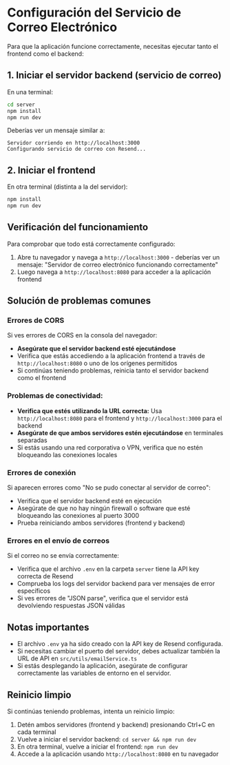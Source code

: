 
# Configuración del Servicio de Correo Electrónico

Para que la aplicación funcione correctamente, necesitas ejecutar tanto el frontend como el backend:

## 1. Iniciar el servidor backend (servicio de correo)

En una terminal:

```bash
cd server
npm install
npm run dev
```

Deberías ver un mensaje similar a:
```
Servidor corriendo en http://localhost:3000
Configurando servicio de correo con Resend...
```

## 2. Iniciar el frontend

En otra terminal (distinta a la del servidor):

```bash
npm install
npm run dev
```

## Verificación del funcionamiento

Para comprobar que todo está correctamente configurado:

1. Abre tu navegador y navega a `http://localhost:3000` - deberías ver un mensaje: "Servidor de correo electrónico funcionando correctamente"
2. Luego navega a `http://localhost:8080` para acceder a la aplicación frontend

## Solución de problemas comunes

### Errores de CORS
Si ves errores de CORS en la consola del navegador:
- **Asegúrate que el servidor backend esté ejecutándose**
- Verifica que estás accediendo a la aplicación frontend a través de `http://localhost:8080` o uno de los orígenes permitidos
- Si continúas teniendo problemas, reinicia tanto el servidor backend como el frontend

### Problemas de conectividad:
- **Verifica que estés utilizando la URL correcta:** Usa `http://localhost:8080` para el frontend y `http://localhost:3000` para el backend
- **Asegúrate de que ambos servidores estén ejecutándose** en terminales separadas
- Si estás usando una red corporativa o VPN, verifica que no estén bloqueando las conexiones locales

### Errores de conexión
Si aparecen errores como "No se pudo conectar al servidor de correo":
- Verifica que el servidor backend esté en ejecución
- Asegúrate de que no hay ningún firewall o software que esté bloqueando las conexiones al puerto 3000
- Prueba reiniciando ambos servidores (frontend y backend)

### Errores en el envío de correos
Si el correo no se envía correctamente:
- Verifica que el archivo `.env` en la carpeta `server` tiene la API key correcta de Resend
- Comprueba los logs del servidor backend para ver mensajes de error específicos
- Si ves errores de "JSON parse", verifica que el servidor está devolviendo respuestas JSON válidas

## Notas importantes
- El archivo `.env` ya ha sido creado con la API key de Resend configurada.
- Si necesitas cambiar el puerto del servidor, debes actualizar también la URL de API en `src/utils/emailService.ts`
- Si estás desplegando la aplicación, asegúrate de configurar correctamente las variables de entorno en el servidor.

## Reinicio limpio
Si continúas teniendo problemas, intenta un reinicio limpio:
1. Detén ambos servidores (frontend y backend) presionando Ctrl+C en cada terminal
2. Vuelve a iniciar el servidor backend: `cd server && npm run dev`
3. En otra terminal, vuelve a iniciar el frontend: `npm run dev`
4. Accede a la aplicación usando `http://localhost:8080` en tu navegador
